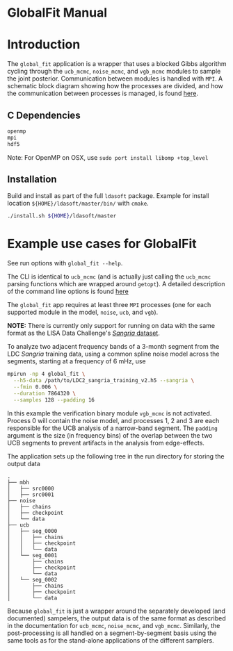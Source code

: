 # GlobalFit Manual

<a name="intro"></a>
# Introduction

The `global_fit` application is a wrapper that uses a blocked Gibbs algorithm cycling through the `ucb_mcmc`, `noise_mcmc`, and `vgb_mcmc` modules to sample the joint posterior. 
Communication between modules is handled with `MPI`. 
A schematic block diagram showing how the processes are divided, and how the communication between processes is managed, is found [here](https://app.diagrams.net/#Htlittenberg%2Fldasoft%2Fmaster%2FGlobalFit.drawio).

<a name="dependencies"></a>
## C Dependencies
```bash
openmp
mpi
hdf5
```
Note: For OpenMP on OSX, use `sudo port install libomp +top_level`

<a name="installation"></a>
## Installation
Build and install as part of the full `ldasoft` package.  Example for install location `${HOME}/ldasoft/master/bin/` with `cmake`.
```bash
./install.sh ${HOME}/ldasoft/master
```

<a name="examples"></a>
# Example use cases for GlobalFit
See run options with `global_fit --help`.  

The CLI is identical to `ucb_mcmc` (and is actually just calling the `ucb_mcmc` parsing functions which are wrapped around `getopt`). 
A detailed description of the command line options is found [here](../ucb/doc/running.md)

The `global_fit` app requires at least three `MPI` processes (one for each supported module in the model, `noise`, `ucb`, and `vgb`).

**NOTE:** There is currently only support for running on data with the same format as the LISA Data Challenge's [*Sangria* dataset](https://lisa-ldc.lal.in2p3.fr/challenge2).

To analyze two adjacent frequency bands of a 3-month segment from the LDC *Sangria* training data, using a common spline noise model across the segments, starting at a frequency of 6 mHz, use
```bash
mpirun -np 4 global_fit \
  --h5-data /path/to/LDC2_sangria_training_v2.h5 --sangria \
  --fmin 0.006 \
  --duration 7864320 \
  --samples 128 --padding 16
```
In this example the verification binary module `vgb_mcmc` is not activated. Process 0 will contain the noise model, and processes 1, 2 and 3 are each responsible for the UCB analysis of a narrow-band segment.
The `padding` argument is the size (in frequency bins) of the overlap between the two UCB segments to prevent artifacts in the analysis from edge-effects.

The application sets up the following tree in the run directory for storing the output data
```
.
├── mbh
│   ├── src0000
│   ├── src0001
├── noise
│   ├── chains
│   ├── checkpoint
│   └── data
├── ucb
│   ├── seg_0000
│   │   ├── chains
│   │   ├── checkpoint
│   │   └── data
│   └── seg_0001
│       ├── chains
│       ├── checkpoint
│       └── data
│   └── seg_0002
│       ├── chains
│       ├── checkpoint
│       └── data
```

Because `global_fit` is just a wrapper around the separately developed (and documented) sampelers, the output data is of the same format as described in the documentation for `ucb_mcmc`, `noise_mcmc`, and `vgb_mcmc`.
Similarly, the post-processing is all handled on a segment-by-segment basis using the same tools as for the stand-alone applications of the different samplers.
